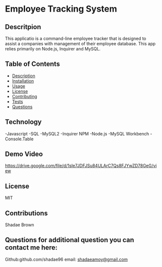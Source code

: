 # Employee Tracking System
  
  ## Descritpion
  This applicatio is a command-line employee tracker that is designed to assist a companies with management of their employee database. This app relies primarily on Node.js, Inquirer and MySQL.

  ## Table of Contents
  * [ Description](#description)
  * [ Installation](#installation)
  * [ Usage](#usage)
  * [ License](#license)
  * [ Contributing](#contribution)
  * [ Tests](#tests)
  * [ Questions](#questions)
  
  ## Technology
  -Javascript
  -SQL
  -MySQL2
  -Inquirer NPM
  -Node.js
  -MySQL Workbench
  -Console.Table

  ## Demo Video
  https://drive.google.com/file/d/1sIe7JDFJSu84ULArC7Qs8FJYwZD78GeG/view


  ## License
  MIT

  ## Contributions
  Shadae Brown

  ## Questions for additional question you can contact me here:
  Github:github.com/shadae96 
  email: shadaeamoy@gmail.com